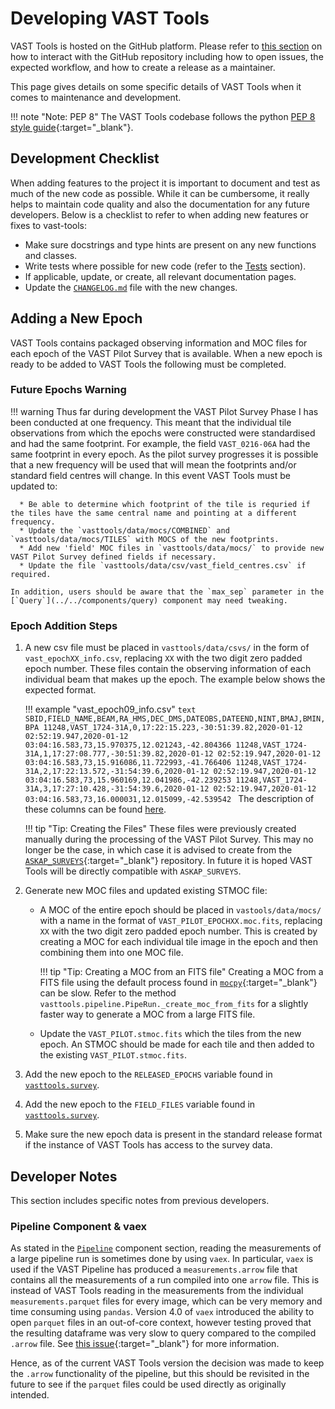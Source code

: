 # Developing VAST Tools

VAST Tools is hosted on the GitHub platform.
Please refer to [this section](github.md) on how to interact with the GitHub repository including how to open issues, the expected workflow, and how to create a release as a maintainer.

This page gives details on some specific details of VAST Tools when it comes to maintenance and development.

!!! note "Note: PEP 8"
    The VAST Tools codebase follows the python [PEP 8 style guide](https://pep8.org){:target="_blank"}.

## Development Checklist

When adding features to the project it is important to document and test as much of the new code as possible.
While it can be cumbersome, it really helps to maintain code quality and also the documentation for any future developers.
Below is a checklist to refer to when adding new features or fixes to vast-tools:

  - Make sure docstrings and type hints are present on any new functions and classes.
  - Write tests where possible for new code (refer to the [Tests](../tests) section).
  - If applicable, update, or create, all relevant documentation pages.
  - Update the [`CHANGELOG.md`](../../changelog) file with the new changes.

## Adding a New Epoch

VAST Tools contains packaged observing information and MOC files for each epoch of the VAST Pilot Survey that is available.
When a new epoch is ready to be added to VAST Tools the following must be completed.

### Future Epochs Warning

!!! warning 
    Thus far during development the VAST Pilot Survey Phase I has been conducted at one frequency.
    This meant that the individual tile observations from which the epochs were constructed were standardised and had the same footprint.
    For example, the field `VAST_0216-06A` had the same footprint in every epoch.
    As the pilot survey progresses it is possible that a new frequency will be used that will mean the footprints and/or standard field centres will change.
    In this event VAST Tools must be updated to:
      
      * Be able to determine which footprint of the tile is requried if the tiles have the same central name and pointing at a different frequency.
      * Update the `vasttools/data/mocs/COMBINED` and `vasttools/data/mocs/TILES` with MOCS of the new footprints.
      * Add new 'field' MOC files in `vasttools/data/mocs/` to provide new VAST Pilot Survey defined fields if necessary.
      * Update the file `vasttools/data/csv/vast_field_centres.csv` if required.
      
    In addition, users should be aware that the `max_sep` parameter in the [`Query`](../../components/query) component may need tweaking.

### Epoch Addition Steps

1. A new csv file must be placed in `vasttools/data/csvs/` in the form of `vast_epochXX_info.csv`, replacing `XX` with the two digit zero padded epoch number.
    These files contain the observing information of each individual beam that makes up the epoch.
    The example below shows the expected format.
    
    !!! example "vast_epoch09_info.csv"
        ```text
        SBID,FIELD_NAME,BEAM,RA_HMS,DEC_DMS,DATEOBS,DATEEND,NINT,BMAJ,BMIN,BPA
        11248,VAST_1724-31A,0,17:22:15.223,-30:51:39.82,2020-01-12 02:52:19.947,2020-01-12 03:04:16.583,73,15.970375,12.021243,-42.804366
        11248,VAST_1724-31A,1,17:27:08.777,-30:51:39.82,2020-01-12 02:52:19.947,2020-01-12 03:04:16.583,73,15.916086,11.722993,-41.766406
        11248,VAST_1724-31A,2,17:22:13.572,-31:54:39.6,2020-01-12 02:52:19.947,2020-01-12 03:04:16.583,73,15.960169,12.041986,-42.239253
        11248,VAST_1724-31A,3,17:27:10.428,-31:54:39.6,2020-01-12 02:52:19.947,2020-01-12 03:04:16.583,73,16.000031,12.015099,-42.539542
        ```
        The description of these columns can be found [here](../../components/survey/#fields-attributes).
    
    !!! tip "Tip: Creating the Files"
        These files were previously created manually during the processing of the VAST Pilot Survey.
        This may no longer be the case, in which case it is advised to create from the [`ASKAP_SURVEYS`](https://bitbucket.csiro.au/projects/ASKAP_SURVEYS/repos/vast/browse){:target="_blank"} repository.
        In future it is hoped VAST Tools will be directly compatible with `ASKAP_SURVEYS`.

2. Generate new MOC files and updated existing STMOC file:
    
    * A MOC of the entire epoch should be placed in `vastools/data/mocs/` with a name in the format of `VAST_PILOT_EPOCHXX.moc.fits`, replacing `XX` with the two digit zero padded epoch number.
        This is created by creating a MOC for each individual tile image in the epoch and then combining them into one MOC file.

        !!! tip "Tip: Creating a MOC from an FITS file"
            Creating a MOC from a FITS file using the default process found in [`mocpy`](https://cds-astro.github.io/mocpy/){:target="_blank"} can be slow.
            Refer to the method `vasttools.pipeline.PipeRun._create_moc_from_fits` for a slightly faster way to generate a MOC from a large FITS file.

    * Update the `VAST_PILOT.stmoc.fits` which the tiles from the new epoch.
        An STMOC should be made for each tile and then added to the existing `VAST_PILOT.stmoc.fits`.

3. Add the new epoch to the `RELEASED_EPOCHS` variable found in [`vasttools.survey`](../../reference/survey).

4. Add the new epoch to the `FIELD_FILES` variable found in [`vasttools.survey`](../../reference/survey).

5. Make sure the new epoch data is present in the standard release format if the instance of VAST Tools has access to the survey data.

## Developer Notes

This section includes specific notes from previous developers.

### Pipeline Component & vaex

As stated in the [`Pipeline`](../../components/pipeline) component section, reading the measurements of a large pipeline run is sometimes done by using `vaex`.
In particular, `vaex` is used if the VAST Pipeline has produced a `measurements.arrow` file that contains all the measurements of a run compiled into one `arrow` file.
This is instead of VAST Tools reading in the measurements from the individual `measurements.parquet` files for every image, which can be very memory and time consuming using `pandas`.
Version 4.0 of `vaex` introduced the ability to open `parquet` files in an out-of-core context, however testing proved that the resulting dataframe was very slow to query compared to the compiled `.arrow` file.
See [this issue](https://github.com/askap-vast/vast-tools/issues/225){:target="_blank"} for more information.

Hence, as of the current VAST Tools version the decision was made to keep the `.arrow` functionality of the pipeline, but this should be revisited in the future to see if the `parquet` files could be used directly as originally intended.
